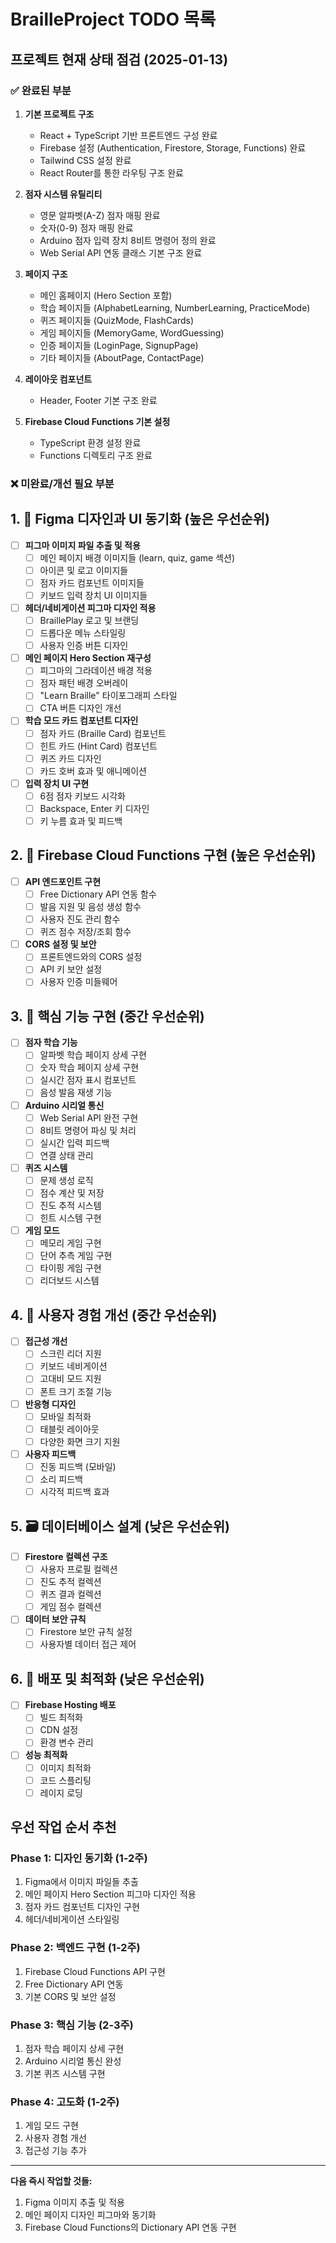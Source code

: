 # BrailleProject TODO 목록

## 프로젝트 현재 상태 점검 (2025-01-13)

### ✅ 완료된 부분
1. **기본 프로젝트 구조**
   - React + TypeScript 기반 프론트엔드 구성 완료
   - Firebase 설정 (Authentication, Firestore, Storage, Functions) 완료
   - Tailwind CSS 설정 완료
   - React Router를 통한 라우팅 구조 완료

2. **점자 시스템 유틸리티**
   - 영문 알파벳(A-Z) 점자 매핑 완료
   - 숫자(0-9) 점자 매핑 완료
   - Arduino 점자 입력 장치 8비트 명령어 정의 완료
   - Web Serial API 연동 클래스 기본 구조 완료

3. **페이지 구조**
   - 메인 홈페이지 (Hero Section 포함)
   - 학습 페이지들 (AlphabetLearning, NumberLearning, PracticeMode)
   - 퀴즈 페이지들 (QuizMode, FlashCards)
   - 게임 페이지들 (MemoryGame, WordGuessing)
   - 인증 페이지들 (LoginPage, SignupPage)
   - 기타 페이지들 (AboutPage, ContactPage)

4. **레이아웃 컴포넌트**
   - Header, Footer 기본 구조 완료

5. **Firebase Cloud Functions 기본 설정**
   - TypeScript 환경 설정 완료
   - Functions 디렉토리 구조 완료

### ❌ 미완료/개선 필요 부분

## 1. 🎨 Figma 디자인과 UI 동기화 (높은 우선순위)
- [ ] **피그마 이미지 파일 추출 및 적용**
  - [ ] 메인 페이지 배경 이미지들 (learn, quiz, game 섹션)
  - [ ] 아이콘 및 로고 이미지들
  - [ ] 점자 카드 컴포넌트 이미지들
  - [ ] 키보드 입력 장치 UI 이미지들

- [ ] **헤더/네비게이션 피그마 디자인 적용**
  - [ ] BraillePlay 로고 및 브랜딩
  - [ ] 드롭다운 메뉴 스타일링
  - [ ] 사용자 인증 버튼 디자인

- [ ] **메인 페이지 Hero Section 재구성**
  - [ ] 피그마의 그라데이션 배경 적용
  - [ ] 점자 패턴 배경 오버레이
  - [ ] "Learn Braille" 타이포그래피 스타일
  - [ ] CTA 버튼 디자인 개선

- [ ] **학습 모드 카드 컴포넌트 디자인**
  - [ ] 점자 카드 (Braille Card) 컴포넌트
  - [ ] 힌트 카드 (Hint Card) 컴포넌트
  - [ ] 퀴즈 카드 디자인
  - [ ] 카드 호버 효과 및 애니메이션

- [ ] **입력 장치 UI 구현**
  - [ ] 6점 점자 키보드 시각화
  - [ ] Backspace, Enter 키 디자인
  - [ ] 키 누름 효과 및 피드백

## 2. 🔧 Firebase Cloud Functions 구현 (높은 우선순위)
- [ ] **API 엔드포인트 구현**
  - [ ] Free Dictionary API 연동 함수
  - [ ] 발음 지원 및 음성 생성 함수
  - [ ] 사용자 진도 관리 함수
  - [ ] 퀴즈 점수 저장/조회 함수

- [ ] **CORS 설정 및 보안**
  - [ ] 프론트엔드와의 CORS 설정
  - [ ] API 키 보안 설정
  - [ ] 사용자 인증 미들웨어

## 3. 📱 핵심 기능 구현 (중간 우선순위)
- [ ] **점자 학습 기능**
  - [ ] 알파벳 학습 페이지 상세 구현
  - [ ] 숫자 학습 페이지 상세 구현
  - [ ] 실시간 점자 표시 컴포넌트
  - [ ] 음성 발음 재생 기능

- [ ] **Arduino 시리얼 통신**
  - [ ] Web Serial API 완전 구현
  - [ ] 8비트 명령어 파싱 및 처리
  - [ ] 실시간 입력 피드백
  - [ ] 연결 상태 관리

- [ ] **퀴즈 시스템**
  - [ ] 문제 생성 로직
  - [ ] 점수 계산 및 저장
  - [ ] 진도 추적 시스템
  - [ ] 힌트 시스템 구현

- [ ] **게임 모드**
  - [ ] 메모리 게임 구현
  - [ ] 단어 추측 게임 구현
  - [ ] 타이핑 게임 구현
  - [ ] 리더보드 시스템

## 4. 🎯 사용자 경험 개선 (중간 우선순위)
- [ ] **접근성 개선**
  - [ ] 스크린 리더 지원
  - [ ] 키보드 네비게이션
  - [ ] 고대비 모드 지원
  - [ ] 폰트 크기 조절 기능

- [ ] **반응형 디자인**
  - [ ] 모바일 최적화
  - [ ] 태블릿 레이아웃
  - [ ] 다양한 화면 크기 지원

- [ ] **사용자 피드백**
  - [ ] 진동 피드백 (모바일)
  - [ ] 소리 피드백
  - [ ] 시각적 피드백 효과

## 5. 🗃️ 데이터베이스 설계 (낮은 우선순위)
- [ ] **Firestore 컬렉션 구조**
  - [ ] 사용자 프로필 컬렉션
  - [ ] 진도 추적 컬렉션
  - [ ] 퀴즈 결과 컬렉션
  - [ ] 게임 점수 컬렉션

- [ ] **데이터 보안 규칙**
  - [ ] Firestore 보안 규칙 설정
  - [ ] 사용자별 데이터 접근 제어

## 6. 🚀 배포 및 최적화 (낮은 우선순위)
- [ ] **Firebase Hosting 배포**
  - [ ] 빌드 최적화
  - [ ] CDN 설정
  - [ ] 환경 변수 관리

- [ ] **성능 최적화**
  - [ ] 이미지 최적화
  - [ ] 코드 스플리팅
  - [ ] 레이지 로딩

## 우선 작업 순서 추천

### Phase 1: 디자인 동기화 (1-2주)
1. Figma에서 이미지 파일들 추출
2. 메인 페이지 Hero Section 피그마 디자인 적용
3. 점자 카드 컴포넌트 디자인 구현
4. 헤더/네비게이션 스타일링

### Phase 2: 백엔드 구현 (1-2주)
1. Firebase Cloud Functions API 구현
2. Free Dictionary API 연동
3. 기본 CORS 및 보안 설정

### Phase 3: 핵심 기능 (2-3주)
1. 점자 학습 페이지 상세 구현
2. Arduino 시리얼 통신 완성
3. 기본 퀴즈 시스템 구현

### Phase 4: 고도화 (1-2주)
1. 게임 모드 구현
2. 사용자 경험 개선
3. 접근성 기능 추가

---

**다음 즉시 작업할 것들:**
1. Figma 이미지 추출 및 적용
2. 메인 페이지 디자인 피그마와 동기화
3. Firebase Cloud Functions의 Dictionary API 연동 구현
